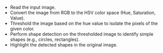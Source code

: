 * Read the input image.
* Convert the image from RGB to the HSV color space (Hue, Saturation, Value).
* Threshold the image based on the hue value to isolate the pixels of the given color.
* Perform shape detection on the thresholded image to identify simple shapes (e.g., circles, rectangles).
* Highlight the detected shapes in the original image.